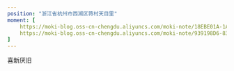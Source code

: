 ```yaml
---
position: "浙江省杭州市西湖区蒋村天目里"
moment: [
    https://moki-blog.oss-cn-chengdu.aliyuncs.com/moki-note/18EBE01A-1AFF-4FB6-8199-17D7259D5F65_1_105_c.jpeg,
    https://moki-blog.oss-cn-chengdu.aliyuncs.com/moki-note/939198D6-8306-4894-8B73-8EE49E36D6E3_1_105_c.jpeg
]
---
```

喜新厌旧